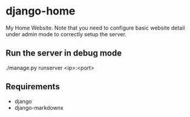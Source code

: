 # django-home
My Home Website. Note that you need to configure basic website detail under admin mode to correctly setup the server.

## Run the server in debug mode

./manage.py runserver \<ip\>:\<port\>

## Requirements

- django
- django-markdownx
